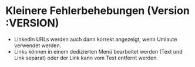 # Kleinere Fehlerbehebungen (Version :VERSION)

- LinkedIn URLs werden auch dann korrekt angezeigt, wenn Umlaute verwendet werden.
- Links können in einem dedizierten Menü bearbeitet werden (Text und Link separat) oder der Link kann vom Text entfernt werden.
